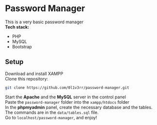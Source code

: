 # Password Manager
This is a very basic password manager<br>
**Tech stack:**
- PHP
- MySQL
- Bootstrap

## Setup
Download and install XAMPP<br>
Clone this repository:
```sh
git clone https://github.com/0l1v3rr/password-manager.git
```
Start the **Apache** and the **MySQL** server in the control panel<br>
Paste the `password-manager` folder into the `xampp/htdocs` folder<br>
In the **phpmyadmin** panel, create the necessary database and the tables. The commands are in the `data/tables.sql` file.<br>
Go to `localhost/password-manager`, and enjoy!
